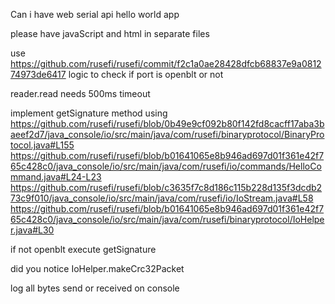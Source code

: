 Can i have web serial api hello world app

please have javaScript and html in separate files

use https://github.com/rusefi/rusefi/commit/f2c1a0ae28428dfcb68837e9a081274973de6417 logic to check if port is openblt or not

reader.read needs 500ms timeout

implement getSignature method using https://github.com/rusefi/rusefi/blob/0b49e9cf092b80f142fd8cacff17aba3baeef2d7/java_console/io/src/main/java/com/rusefi/binaryprotocol/BinaryProtocol.java#L155
https://github.com/rusefi/rusefi/blob/b01641065e8b946ad697d01f361e42f765c428c0/java_console/io/src/main/java/com/rusefi/io/commands/HelloCommand.java#L24-L23
https://github.com/rusefi/rusefi/blob/c3635f7c8d186c115b228d135f3dcdb273c9f010/java_console/io/src/main/java/com/rusefi/io/IoStream.java#L58
https://github.com/rusefi/rusefi/blob/b01641065e8b946ad697d01f361e42f765c428c0/java_console/io/src/main/java/com/rusefi/binaryprotocol/IoHelper.java#L30

if not openblt execute getSignature

did you notice IoHelper.makeCrc32Packet

log all bytes send or received on console